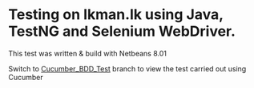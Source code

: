 # Testing on Ikman.lk using Java, TestNG and Selenium WebDriver.

This test was written & build with Netbeans 8.01

Switch to [Cucumber_BDD_Test] branch to view the test carried out using Cucumber

[Cucumber_BDD_Test]: https://github.com/xXZang3tsuXx/ikman-Selenium-Testing/tree/Cucumber_BDD_Test
